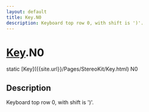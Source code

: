 ```yaml
---
layout: default
title: Key.N0
description: Keyboard top row 0, with shift is ')'.
---
```

# [Key]({{site.url}}/Pages/StereoKit/Key.html).N0

<div class='signature' markdown='1'>
static [Key]({{site.url}}/Pages/StereoKit/Key.html) N0
</div>

## Description
Keyboard top row 0, with shift is ')'.

